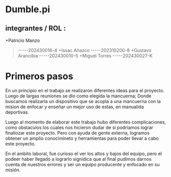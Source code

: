 # Dumble.pi

## integrantes / ROL :
+Patricio Manzo     
 >-----202430016-4
+Issac Añazco
 >-----202310200-8
+Gustavo Arancibia
 >-----202430010-5
+Miguel Torres
 >-----202430027-K

# Primeros pasos 

En un principio en el trabajo se realizaron diferentes ideas para el proyecto. Luego de largas reuniones se dio como elegida la mancuerna; Donde buscamos realizarla un dispositivo que se acopla a una mancuerna con la mision de enfocar y enseñar un mejor uso de estas, en manualida deportivas. 

Luego al momento de elaborar este trabajo hubo diferentes complicaciones, como obstaculos los cuales nos hicieron dudar de si podríamos lograr finaliozar este proyecto. Pero con ayuda de gente externa, logramos obtener un amplio conocimineto y herramientas para poder llevar a cabo este proyecto.

En el ambito laboral, fue curioso el ver los altos y bajos del equipo, pero el podeer haber llegado a lograrlo signidica que al final pudimos darnos cuenta de nuestros errores y ser un equipo producente y enfocado en su misión.
